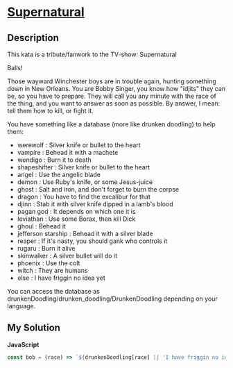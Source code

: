 # [Supernatural](https://www.codewars.com/kata/55c9a8cda33889d69e00008b)

## Description

This kata is a tribute/fanwork to the TV-show: Supernatural

Balls!

Those wayward Winchester boys are in trouble again, hunting something down in New Orleans. You are Bobby Singer, you know how "idjits" they can be, so you have to prepare. They will call you any minute with the race of the thing, and you want to answer as soon as possible. By answer, I mean: tell them how to kill, or fight it.

You have something like a database (more like drunken doodling) to help them:

- werewolf : Silver knife or bullet to the heart
- vampire : Behead it with a machete
- wendigo : Burn it to death
- shapeshifter : Silver knife or bullet to the heart
- angel : Use the angelic blade
- demon : Use Ruby's knife, or some Jesus-juice
- ghost : Salt and iron, and don't forget to burn the corpse
- dragon : You have to find the excalibur for that
- djinn : Stab it with silver knife dipped in a lamb's blood
- pagan god : It depends on which one it is
- leviathan : Use some Borax, then kill Dick
- ghoul : Behead it
- jefferson starship : Behead it with a silver blade
- reaper : If it's nasty, you should gank who controls it
- rugaru : Burn it alive
- skinwalker : A silver bullet will do it
- phoenix : Use the colt
- witch : They are humans
- else : I have friggin no idea yet

You can access the database as drunkenDoodling/drunken_doodling/DrunkenDoodling depending on your language.

## My Solution

**JavaScript**

```js
const bob = (race) => `${drunkenDoodling[race] || 'I have friggin no idea yet'}, idjits!`;
```
